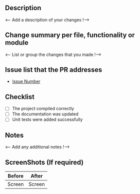 ## Description

<-- Add a description of your changes !-->

## Change summary per file, functionality or module

<-- List or group the changes that you made !-->

## Issue list that the PR addresses

- [Issue Number](https://github.com/MainQueueIO/bun-template-blank/issues)

## Checklist

- [ ] The project compiled correctly
- [ ] The documentation was updated
- [ ] Unit tests were added successfully

## Notes

<-- Add any additional notes !-->

## ScreenShots (If required)

| Before | After  |
| ------ | ------ |
| Screen | Screen |
